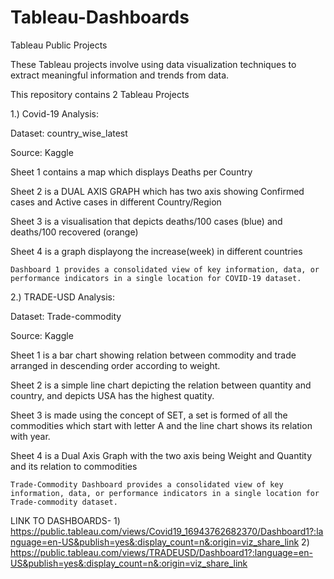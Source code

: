 # Tableau-Dashboards
Tableau Public Projects

These Tableau projects involve using data visualization techniques to extract meaningful information and trends from data.

This repository contains 2 Tableau Projects 

1.) Covid-19 Analysis:

Dataset: country_wise_latest

Source: Kaggle

Sheet 1 contains a map which displays Deaths per Country 

Sheet 2 is a DUAL AXIS GRAPH which has two axis showing Confirmed cases and Active cases in different Country/Region

Sheet 3 is a visualisation that depicts deaths/100 cases (blue) and deaths/100 recovered (orange)

Sheet 4 is a graph displayong the increase(week) in different countries

    Dashboard 1 provides a consolidated view of key information, data, or performance indicators in a single location for COVID-19 dataset.


2.) TRADE-USD Analysis:

Dataset: Trade-commodity

Source: Kaggle

Sheet 1 is a bar chart showing relation between commodity and trade arranged in descending order according to weight.

Sheet 2 is a simple line chart depicting the relation between quantity and country, and depicts USA has the highest quatity.

Sheet 3 is made using the concept of SET, a set is formed of all the commodities which start with letter A and the line chart shows its relation with year.

Sheet 4 is a Dual Axis Graph with the two axis being Weight and Quantity and its relation to commodities

    Trade-Commodity Dashboard provides a consolidated view of key information, data, or performance indicators in a single location for Trade-commodity dataset.

LINK TO DASHBOARDS-
    1) https://public.tableau.com/views/Covid19_16943762682370/Dashboard1?:language=en-US&publish=yes&:display_count=n&:origin=viz_share_link
    2) https://public.tableau.com/views/TRADEUSD/Dashboard1?:language=en-US&publish=yes&:display_count=n&:origin=viz_share_link
